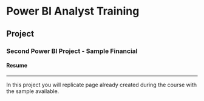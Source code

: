 # Power BI Analyst Training

## Project

### Second Power BI Project - Sample Financial

#### Resume
***
In this project you will replicate page already created during the course with the sample available.